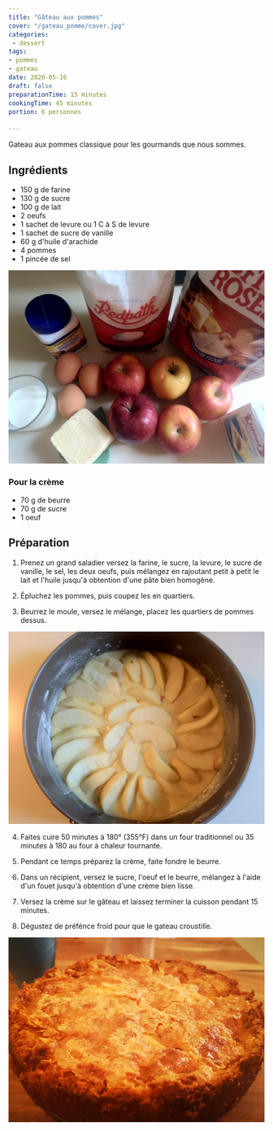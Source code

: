 ```yaml
---
title: "Gâteau aux pommes"
cover: "/gateau_pomme/cover.jpg"
categories:
 - dessert
tags:
- pommes
- gateau
date: 2020-05-16
draft: false
preparationTime: 15 minutes 
cookingTime: 45 minutes
portion: 6 personnes

---
```

Gateau aux pommes classique pour les gourmands que nous sommes.
<!--more--> 

## Ingrédients

- 150 g de farine 
- 130 g de sucre 
- 100 g de lait
- 2 oeufs
- 1 sachet de levure ou 1 C à S de levure
- 1 sachet de sucre de vanille
- 60 g d'huile d'arachide
- 4 pommes
- 1 pincée de sel

![ingredient](01.jpg)

### Pour la crème
- 70 g de beurre
- 70 g de sucre
- 1 oeuf

## Préparation

1. Prenez un grand saladier versez la farine, le sucre, la levure, le sucre de vanille, le sel, les deux oeufs, puis mélangez en rajoutant petit à petit le lait et l'huile jusqu'à obtention d'une pâte bien homogène.

2. Épluchez les pommes, puis coupez les en quartiers.

3. Beurrez le moule, versez le mélange, placez les quartiers de pommes dessus. 

![avant cuisson](02.jpg)

4. Faites cuire 50 minutes à 180° (355°F) dans un four traditionnel ou 35 minutes à 180 au four à chaleur tournante.

4. Pendant ce temps préparez la crème, faite fondre le beurre.

5. Dans un récipient, versez le sucre, l'oeuf et le beurre, mélangez à l'aide d'un fouet jusqu'à obtention d'une crème bien lisse.

6. Versez la crème sur le gâteau et laissez terminer la cuisson pendant 15 minutes.

7. Dégustez de préfénce froid pour que le gateau croustille. 

![final](cover.jpg)

